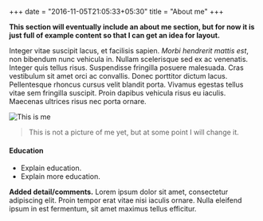 +++
date = "2016-11-05T21:05:33+05:30"
title = "About me"
+++

**This section will eventually include an about me section, but for now it is just full of example content so that I can get an idea for layout.**

Integer vitae suscipit lacus, et facilisis sapien. *Morbi hendrerit mattis est*, non bibendum nunc vehicula in. Nullam scelerisque sed ex ac venenatis. Integer quis tellus risus. Suspendisse fringilla posuere malesuada. Cras vestibulum sit amet orci ac convallis. Donec porttitor dictum lacus. Pellentesque rhoncus cursus velit blandit porta. Vivamus egestas tellus vitae sem fringilla suscipit. Proin dapibus vehicula risus eu iaculis. Maecenas ultrices risus nec porta ornare.

![This is me][1]

> This is not a picture of me yet, but at some point I will change it.


#### Education

* Explain education.
* Explain more education.

**Added detail/comments.** Lorem ipsum dolor sit amet, consectetur adipiscing elit. Proin tempor erat vitae nisi iaculis ornare. Nulla eleifend ipsum in est fermentum, sit amet maximus tellus efficitur.

[1]: /img/about.jpg
